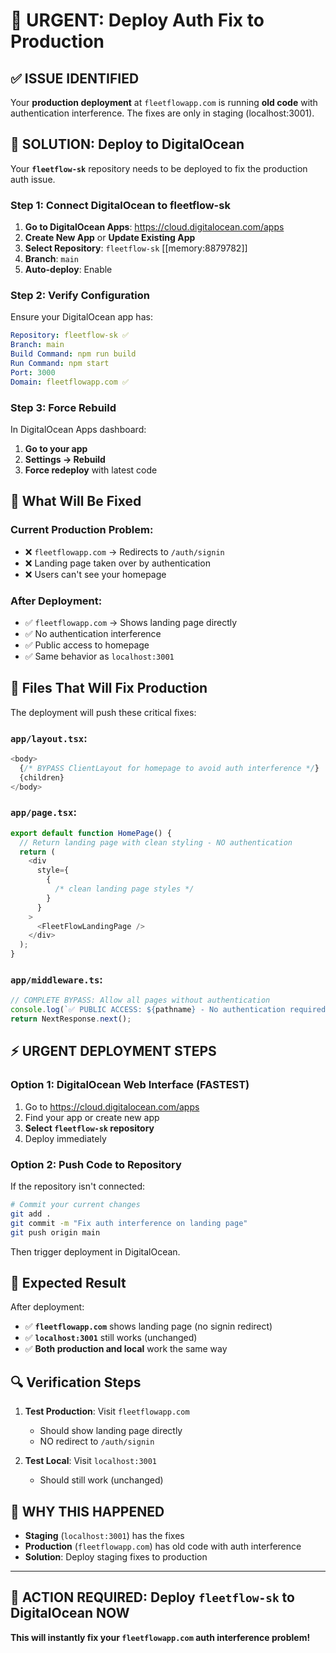 # 🚨 URGENT: Deploy Auth Fix to Production

## ✅ **ISSUE IDENTIFIED**

Your **production deployment** at `fleetflowapp.com` is running **old code** with authentication
interference. The fixes are only in staging (localhost:3001).

## 🎯 **SOLUTION: Deploy to DigitalOcean**

Your **`fleetflow-sk`** repository needs to be deployed to fix the production auth issue.

### **Step 1: Connect DigitalOcean to fleetflow-sk**

1. **Go to DigitalOcean Apps**: https://cloud.digitalocean.com/apps
2. **Create New App** or **Update Existing App**
3. **Select Repository**: `fleetflow-sk` [[memory:8879782]]
4. **Branch**: `main`
5. **Auto-deploy**: Enable

### **Step 2: Verify Configuration**

Ensure your DigitalOcean app has:

```yaml
Repository: fleetflow-sk ✅
Branch: main
Build Command: npm run build
Run Command: npm start
Port: 3000
Domain: fleetflowapp.com ✅
```

### **Step 3: Force Rebuild**

In DigitalOcean Apps dashboard:

1. **Go to your app**
2. **Settings → Rebuild**
3. **Force redeploy** with latest code

## 🔧 **What Will Be Fixed**

### **Current Production Problem:**

- ❌ `fleetflowapp.com` → Redirects to `/auth/signin`
- ❌ Landing page taken over by authentication
- ❌ Users can't see your homepage

### **After Deployment:**

- ✅ `fleetflowapp.com` → Shows landing page directly
- ✅ No authentication interference
- ✅ Public access to homepage
- ✅ Same behavior as `localhost:3001`

## 🚀 **Files That Will Fix Production**

The deployment will push these critical fixes:

### **`app/layout.tsx`:**

```javascript
<body>
  {/* BYPASS ClientLayout for homepage to avoid auth interference */}
  {children}
</body>
```

### **`app/page.tsx`:**

```javascript
export default function HomePage() {
  // Return landing page with clean styling - NO authentication
  return (
    <div
      style={
        {
          /* clean landing page styles */
        }
      }
    >
      <FleetFlowLandingPage />
    </div>
  );
}
```

### **`app/middleware.ts`:**

```javascript
// COMPLETE BYPASS: Allow all pages without authentication
console.log(`✅ PUBLIC ACCESS: ${pathname} - No authentication required`);
return NextResponse.next();
```

## ⚡ **URGENT DEPLOYMENT STEPS**

### **Option 1: DigitalOcean Web Interface (FASTEST)**

1. Go to https://cloud.digitalocean.com/apps
2. Find your app or create new app
3. **Select `fleetflow-sk` repository**
4. Deploy immediately

### **Option 2: Push Code to Repository**

If the repository isn't connected:

```bash
# Commit your current changes
git add .
git commit -m "Fix auth interference on landing page"
git push origin main
```

Then trigger deployment in DigitalOcean.

## 🎉 **Expected Result**

After deployment:

- ✅ **`fleetflowapp.com`** shows landing page (no signin redirect)
- ✅ **`localhost:3001`** still works (unchanged)
- ✅ **Both production and local** work the same way

## 🔍 **Verification Steps**

1. **Test Production**: Visit `fleetflowapp.com`
   - Should show landing page directly
   - NO redirect to `/auth/signin`

2. **Test Local**: Visit `localhost:3001`
   - Should still work (unchanged)

## 🚨 **WHY THIS HAPPENED**

- **Staging** (`localhost:3001`) has the fixes
- **Production** (`fleetflowapp.com`) has old code with auth interference
- **Solution**: Deploy staging fixes to production

---

## 🎯 **ACTION REQUIRED: Deploy `fleetflow-sk` to DigitalOcean NOW**

**This will instantly fix your `fleetflowapp.com` auth interference problem!**
